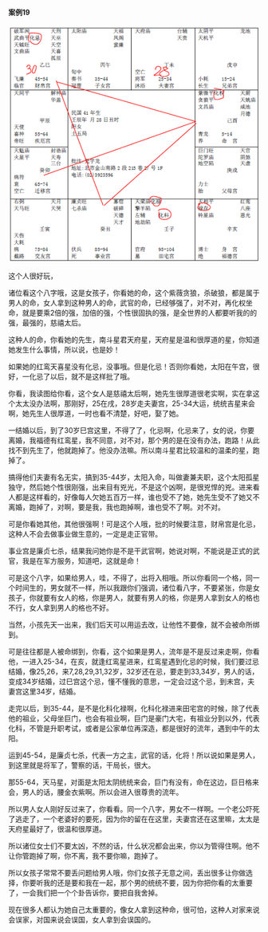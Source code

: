 #### 案例19

![图片](../img/案例19酉.jpg)

这个人很好玩，

诸位看这个八字哦，这是女孩子，你看她的命，这个紫薇贪狼，杀破狼，都是属于男人的命，女人拿到这种男人的命，武官的命，已经够强了，对不对，再化权坐命，就是要乘2倍的强，加倍的强，个性很固执的强，是全世界的人都要听我的的强，最强的，慈禧太后。

这种人的命，你看她的先生，南斗星君天府星，天府星是温和很厚道的星，你知道她发生什么事情，所以说，也是妙！

如果她的红鸾天喜星没有化忌，没事哦。但是化忌！否则你看她，太阳在午宫，很好，一化忌了以后，就不是这样批了哦。

你看，我读图给你看，这个女人是慈禧太后啊，她先生很厚道很老实啊，实在拿这个太太没办法啊，那刚好，25在戌，28岁走夫妻宫，25-34大运，统统吉星来会啊，她先生人很厚道，一时也看不清楚，好吧，娶了她。

一结婚以后，到了30岁巳宫这里，不得了了，化忌啊，化忌来了，女的说，你要离婚，我福德有红鸾星，我不同意，对不对，那个男的是在没有办法，跑路！从此找不到先生了，他就跑掉了。他没办法嘛。所以南斗星君比较温和的温柔的星，跑掉了。

搞得他们夫妻有名无实，搞到35-44岁，太阳入命，叫做妻兼夫职，这个太阳孤星独守，然后她个性很刚强，出来目有兇光，不是这个凶啊，是很兇悍的兇。进来看人都是这样看的，好像每人欠她五百万一样，谁也受不了她，她先生受不了她又不离婚，跑掉了，对啊，要是我，我也跑掉啊，谁也受不了啊。对不对。

可是你看她其他，其他很强啊！可是这个人哦，批的时候要注意，财帛宫是化忌，这种人不会去做事业做生意的，一定是走正官带。

事业宫是廉贞七杀，结果我问她你是不是干武官啊，她说对啊，不能说是正式的武官，我是在军方服务，知道吧，这就是命！

可是这个八字，如果给男人，哇，不得了，出将入相哦。所以你看同一个格，同一个时间生的，男女就不一样，所以我跟你们强调，诸位看八字，不要紧张，你是女孩子，你就要有女人的格，你是男人，就要有男人的格，你是男人拿到女人的格也不行，女人拿到男人的格也不好。

当然，小孩先天一出来，我们后天可以用运去改，让他性不要像，就不会被命所绑到。

可是往往都是人被命绑到，你看，这个如果是男人，流年是不是反过来走啊，你看他，一进入25-34，在亥，就逢红鸾星进来，红鸾星遇到化忌的时候，我们要过忌结婚，像25,26，来7,28,29,31,32岁，32岁还在忌，要走到33,34岁，男人的话，变成34岁结婚，过巳宫这个忌，懂不懂我的意思，一定会过这个忌，到未宫，夫妻宫这里34岁，结婚。

走完以后，到35-44，是不是化科化禄啊，化科化禄进来田宅宫的时候，除了代表他的祖业，父母坐巨门，也会有祖业啊，巨门是豪门大宅，有祖业分到以外，代表化科，不管是升职考试，或者是公家单位再深造，都是很好的流年，遇到中午的太阳。

运到45-54，是廉贞七杀，代表一方之主，武官的话，化将！所以说如果是男人，到这里就是将军了，警察的话，干局长，很大。

那55-64，天马星，对面是太阳太阴统统来会，巨门有没有，命在这边，巨日格来会，男人的话，腰金衣紫啊。所以会进入很尊贵的流年。

所以男人女人刚好反过来了，你看看。同一个八字，男女不一样啊。一个老公吓死了逃走了，一个老婆好的要死，因为你的留在在这里，夫妻宫还在这里嘛，太太是天府星最好了，很温和很厚道。

所以诸位女士们不要太凶，不然的话，什么状况都会出来，你以为管得住啊。他不让你管跑掉了啊，你不离，我不要你嘛，跑掉了。

所以女孩子常常不要丢问题给男人哦，你们女孩子无意之间，丢出很多让你做选择，你要听我的还是要和我在一起，那个男的统统不要，因为你把你看的太重要了，一会我们把一个个卦告诉你，要把自我舍掉。

现在很多人都认为她自己太重要的，像女人拿到这种命，很可怕，这种人对家来说会误家，对国来说会误国，女人拿到会误国的。